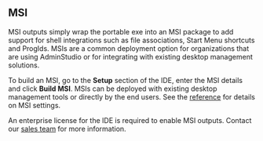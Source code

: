 ## MSI

MSI outputs simply wrap the portable exe into an MSI package to add support for shell integrations such as file associations, Start Menu shortcuts and ProgIds. MSIs are a common deployment option for organizations that are using AdminStudio or for integrating with existing desktop management solutions. 

To build an MSI, go to the **Setup** section of the IDE, enter the MSI details and click **Build MSI**. MSIs can be deployed with existing desktop management tools or directly by the end users. See the [reference](/docs/reference) for details on MSI settings.

An enterprise license for the IDE is required to enable MSI outputs. Contact our [sales team](mailto:sales@spoon.net) for more information.